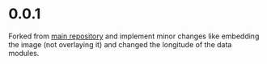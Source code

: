 # 0.0.1

Forked from [main repository](https://github.com/theyakka/qr.flutter) and implement minor changes like embedding the image (not overlaying it) and changed the longitude of the data modules.